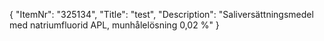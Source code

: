 {
  "ItemNr": "325134",
  "Title": "test",
  "Description": "Saliversättningsmedel med natriumfluorid APL, munhålelösning 0,02 %"
}